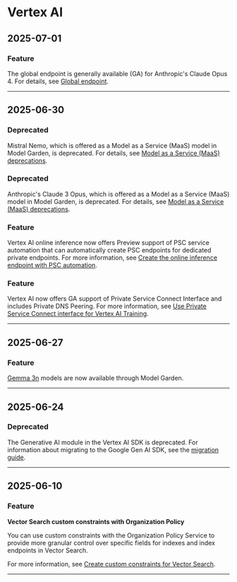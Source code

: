 # Vertex AI

## 2025-07-01

### Feature

The global endpoint is generally available (GA) for Anthropic's Claude Opus 4. For details, see [Global endpoint](https://cloud.google.com/vertex-ai/generative-ai/docs/learn/locations#global-endpoint).

---
## 2025-06-30

### Deprecated

Mistral Nemo, which is offered as a Model as a Service (MaaS) model in Model Garden, is deprecated. For details, see [Model as a Service (MaaS) deprecations](https://cloud.google.com/vertex-ai/generative-ai/docs/deprecations/partner-models).

### Deprecated

Anthropic's Claude 3 Opus, which is offered as a Model as a Service (MaaS) model in Model Garden, is deprecated. For details, see [Model as a Service (MaaS) deprecations](https://cloud.google.com/vertex-ai/generative-ai/docs/deprecations/partner-models).

### Feature

Vertex AI online inference now offers Preview support of PSC service automation that can automatically create PSC endpoints for dedicated private endpoints. For more information, see [Create the online inference endpoint with PSC automation](https://cloud.google.com/vertex-ai/docs/predictions/private-service-connect#create-endpoint-with-automation).

### Feature

Vertex AI now offers GA support of Private Service Connect Interface and includes Private DNS Peering. For more information, see [Use Private Service Connect interface for Vertex AI Training](https://cloud.google.com/vertex-ai/docs/training/psc-i-egress).

---
## 2025-06-27

### Feature

[Gemma 3n](https://console.cloud.google.com/vertex-ai/publishers/google/model-garden/gemma3n) models are now available through Model Garden.

---
## 2025-06-24

### Deprecated

The Generative AI module in the Vertex AI SDK is deprecated. For information about migrating to the Google Gen AI SDK, see the [migration guide](https://cloud.google.com/vertex-ai/generative-ai/docs/deprecations/genai-vertexai-sdk).

---
## 2025-06-10

### Feature

**Vector Search custom constraints with Organization Policy**

You can use custom constraints with the Organization Policy Service to provide more granular control over specific fields for indexes and index endpoints in Vector Search.

For more information, see [Create custom constraints for Vector Search](https://cloud.google.com/vertex-ai/docs/vector-search/custom-constraints).

---

